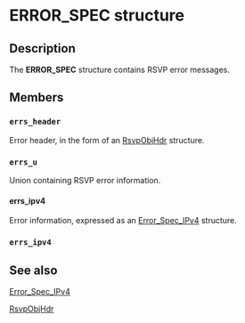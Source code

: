 # ERROR_SPEC structure

## Description

The
**ERROR_SPEC** structure contains RSVP error messages.

## Members

### `errs_header`

Error header, in the form of an [RsvpObjHdr](https://learn.microsoft.com/previous-versions/windows/desktop/api/lpmapi/ns-lpmapi-rsvpobjhdr) structure.

### `errs_u`

Union containing RSVP error information.

#### errs_ipv4

Error information, expressed as an [Error_Spec_IPv4](https://learn.microsoft.com/previous-versions/windows/desktop/api/lpmapi/ns-lpmapi-error_spec_ipv4) structure.

### `errs_ipv4`

## See also

[Error_Spec_IPv4](https://learn.microsoft.com/previous-versions/windows/desktop/api/lpmapi/ns-lpmapi-error_spec_ipv4)

[RsvpObjHdr](https://learn.microsoft.com/previous-versions/windows/desktop/api/lpmapi/ns-lpmapi-rsvpobjhdr)